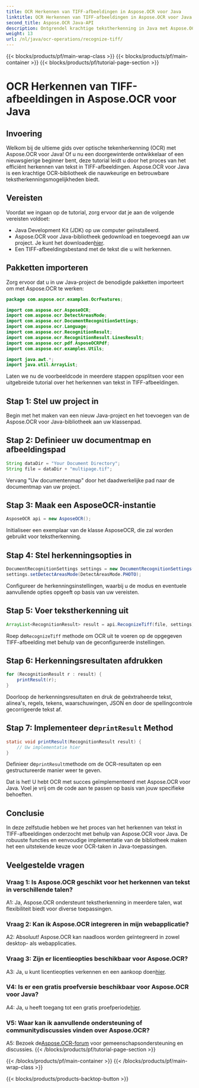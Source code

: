 ```yaml
---
title: OCR Herkennen van TIFF-afbeeldingen in Aspose.OCR voor Java
linktitle: OCR Herkennen van TIFF-afbeeldingen in Aspose.OCR voor Java
second_title: Aspose.OCR Java-API
description: Ontgrendel krachtige tekstherkenning in Java met Aspose.OCR. Herken moeiteloos tekst in TIFF-afbeeldingen. Download nu voor een naadloze OCR-ervaring.
weight: 13
url: /nl/java/ocr-operations/recognize-tiff/
---
```


{{< blocks/products/pf/main-wrap-class >}}
{{< blocks/products/pf/main-container >}}
{{< blocks/products/pf/tutorial-page-section >}}

# OCR Herkennen van TIFF-afbeeldingen in Aspose.OCR voor Java

## Invoering

Welkom bij de ultieme gids over optische tekenherkenning (OCR) met Aspose.OCR voor Java! Of u nu een doorgewinterde ontwikkelaar of een nieuwsgierige beginner bent, deze tutorial leidt u door het proces van het efficiënt herkennen van tekst in TIFF-afbeeldingen. Aspose.OCR voor Java is een krachtige OCR-bibliotheek die nauwkeurige en betrouwbare tekstherkenningsmogelijkheden biedt.

## Vereisten

Voordat we ingaan op de tutorial, zorg ervoor dat je aan de volgende vereisten voldoet:

- Java Development Kit (JDK) op uw computer geïnstalleerd.
-  Aspose.OCR voor Java-bibliotheek gedownload en toegevoegd aan uw project. Je kunt het downloaden[hier](https://releases.aspose.com/ocr/java/).
- Een TIFF-afbeeldingsbestand met de tekst die u wilt herkennen.

## Pakketten importeren

Zorg ervoor dat u in uw Java-project de benodigde pakketten importeert om met Aspose.OCR te werken:

```java
package com.aspose.ocr.examples.OcrFeatures;

import com.aspose.ocr.AsposeOCR;
import com.aspose.ocr.DetectAreasMode;
import com.aspose.ocr.DocumentRecognitionSettings;
import com.aspose.ocr.Language;
import com.aspose.ocr.RecognitionResult;
import com.aspose.ocr.RecognitionResult.LinesResult;
import com.aspose.ocr.pdf.AsposeOCRPdf;
import com.aspose.ocr.examples.Utils;

import java.awt.*;
import java.util.ArrayList;
```

Laten we nu de voorbeeldcode in meerdere stappen opsplitsen voor een uitgebreide tutorial over het herkennen van tekst in TIFF-afbeeldingen.

## Stap 1: Stel uw project in

Begin met het maken van een nieuw Java-project en het toevoegen van de Aspose.OCR voor Java-bibliotheek aan uw klassenpad.

## Stap 2: Definieer uw documentmap en afbeeldingspad

```java
String dataDir = "Your Document Directory";
String file = dataDir + "multipage.tif";
```

Vervang "Uw documentenmap" door het daadwerkelijke pad naar de documentmap van uw project.

## Stap 3: Maak een AsposeOCR-instantie

```java
AsposeOCR api = new AsposeOCR();
```

Initialiseer een exemplaar van de klasse AsposeOCR, die zal worden gebruikt voor tekstherkenning.

## Stap 4: Stel herkenningsopties in

```java
DocumentRecognitionSettings settings = new DocumentRecognitionSettings(2);
settings.setDetectAreasMode(DetectAreasMode.PHOTO);
```

Configureer de herkenningsinstellingen, waarbij u de modus en eventuele aanvullende opties opgeeft op basis van uw vereisten.

## Stap 5: Voer tekstherkenning uit

```java
ArrayList<RecognitionResult> result = api.RecognizeTiff(file, settings);
```

 Roep de`RecognizeTiff` methode om OCR uit te voeren op de opgegeven TIFF-afbeelding met behulp van de geconfigureerde instellingen.

## Stap 6: Herkenningsresultaten afdrukken

```java
for (RecognitionResult r : result) {
    printResult(r);
}
```

Doorloop de herkenningsresultaten en druk de geëxtraheerde tekst, alinea's, regels, tekens, waarschuwingen, JSON en door de spellingcontrole gecorrigeerde tekst af.

##  Stap 7: Implementeer de`printResult` Method

```java
static void printResult(RecognitionResult result) {
    // Uw implementatie hier
}
```

 Definieer de`printResult`methode om de OCR-resultaten op een gestructureerde manier weer te geven.

Dat is het! U hebt OCR met succes geïmplementeerd met Aspose.OCR voor Java. Voel je vrij om de code aan te passen op basis van jouw specifieke behoeften.

## Conclusie

In deze zelfstudie hebben we het proces van het herkennen van tekst in TIFF-afbeeldingen onderzocht met behulp van Aspose.OCR voor Java. De robuuste functies en eenvoudige implementatie van de bibliotheek maken het een uitstekende keuze voor OCR-taken in Java-toepassingen.

## Veelgestelde vragen

### Vraag 1: Is Aspose.OCR geschikt voor het herkennen van tekst in verschillende talen?

A1: Ja, Aspose.OCR ondersteunt tekstherkenning in meerdere talen, wat flexibiliteit biedt voor diverse toepassingen.

### Vraag 2: Kan ik Aspose.OCR integreren in mijn webapplicatie?

A2: Absoluut! Aspose.OCR kan naadloos worden geïntegreerd in zowel desktop- als webapplicaties.

### Vraag 3: Zijn er licentieopties beschikbaar voor Aspose.OCR?

 A3: Ja, u kunt licentieopties verkennen en een aankoop doen[hier](https://purchase.aspose.com/buy).

### V4: Is er een gratis proefversie beschikbaar voor Aspose.OCR voor Java?

A4: Ja, u heeft toegang tot een gratis proefperiode[hier](https://releases.aspose.com/).

### V5: Waar kan ik aanvullende ondersteuning of communitydiscussies vinden over Aspose.OCR?

 A5: Bezoek de[Aspose.OCR-forum](https://forum.aspose.com/c/ocr/16) voor gemeenschapsondersteuning en discussies.
{{< /blocks/products/pf/tutorial-page-section >}}

{{< /blocks/products/pf/main-container >}}
{{< /blocks/products/pf/main-wrap-class >}}

{{< blocks/products/products-backtop-button >}}
